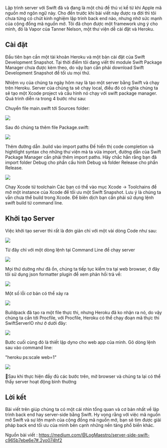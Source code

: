 Lập trình server với Swift đã và đang là một chủ đề thú vị kể từ khi Apple mã nguồn mở ngôn ngữ này.  Cho đến trước khi bài viết này được ra đời thì tôi chưa từng có chút kinh nghiệm lập trinh back end nào, nhưng nhờ sức mạnh của cộng đồng mã nguồn mở. Tôi đã chọn được một framework ưng ý cho mình, đó là Vapor của Tanner Nelson, một thư viện dễ cài đặt và Heroku.

## Cài đặt
Đầu tiên bạn cần một tài khoản Heroku và một bản cài đặt của Swift Development Snapshot. Tại thời điểm tôi đang viết thì module Swift Package Manager chưa được kèm theo, do vậy bạn cần phải download Swift Development Snapshot để tối ưu mọi thứ.

Nhiệm vụ của chúng ta ngày hôm nay là tạo một server bằng Swift và chạy trên Heroku. Server của chúng ta sẽ chạy local, điều đó có nghĩa chúng ta sẽ tạo một Xcode project và cấu hình nó chạy với swift package manager. Quá trình diễn ra trong 4 bước như sau:

Chuyển file main.swift tới Sources folder:

![](https://images.viblo.asia/fe0dbd85-7a95-4ecf-9a2b-185c81442c33.png)

Sau đó chúng ta thêm file Package.swift:

![](https://images.viblo.asia/7a980e3d-4e4c-4594-83e8-e259522cc830.png)

Thêm đường dẫn .build vào import paths
Đế hiển thị code completion và hightlight syntax cho những thư viện mà ta vừa import, đường dẫn của Swift Package Manager cần phải thêm import paths. Hãy chắc hắn rằng bạn đã import folder Debug cho phần cấu hình Debug và folder Release cho phần Release.

![](https://images.viblo.asia/1328dc99-a900-4f56-a35c-f291a8d591b9.png)

Chạy Xcode từ toolchain
Các bạn có thể vào mục Xcode -> Toolchains để mở một instance của Xcode để tối ưu một Swift Snapshot. Lưu ý là chúng ta vẫn chưa thể build trong Xcode. Để biên dịch bạn cần phải sử dụng lệnh swift build từ command line.

## Khởi tạo Server
Việc khởi tạo server thì rất là đơn giản chỉ với một vài dòng Code như sau:

![](https://images.viblo.asia/3a12ad0a-0555-4d85-a3fb-71ff376b6f33.png)

Từ đây chỉ với một dòng lệnh tại Command Line để chạy server

![](https://images.viblo.asia/cd2ed963-4575-4a44-bf37-f4513034d777.png)

Mọi thứ dường như đã ổn, chúng ta tiếp tục kiểm tra tại web browser, ở đây tôi sử dụng json formatter plugin để xem phản hồi trả về:

![](https://images.viblo.asia/e0f2f6b5-25a5-4951-be05-2be968405228.png)

Một số lỗi cơ bản có thể xảy ra

![](https://images.viblo.asia/1a3ceabe-f083-474e-9e2d-8b25a8dc61ff.png)

Buildpack đã tạo ra một file thực thi, nhưng Heroku đã ko nhận ra nó, do vậy chúng ta cần tới Procfile, với Procfile, Heroku có thể chạy đoạn mã thực thi SwiftServerIO như ở dưới đây:

![](https://images.viblo.asia/bced6b46-22bb-49dd-88fb-787fb858d7d0.png)

Bước cuối cùng đó là thiết lập dyno cho web app của mình. Gõ dòng lệnh sau vào command line:

"heroku ps:scale web=1"

![](https://images.viblo.asia/6686884b-2d81-4bb8-8fc8-e73cc76fe114.png)

Sau khi thực hiện đầy đủ các bước trên, mở browser và chúng ta lại có thể thấy server hoạt động bình thường 

## Lời kết
Bài viết trên giúp chúng ta có một cái nhìn tổng quan và cơ bản nhất về lập trình back end hay server-side bằng Swift. Hy vọng rằng với việc mã nguồn mở Swift và sự lớn mạnh của cộng đồng mã nguồn mở, bạn sẽ tìm được giải pháp back end tối ưu của mình bên cạnh những nền tảng phổ biến khác.

Nguồn bài viết : https://medium.com/@LogMaestro/server-side-swift-c965b7ebe6e7#.2yo074hf2